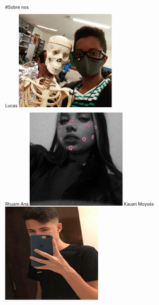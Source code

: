#Sobre nos

Lucas
<img src="lucas.jpg" alt="Texto alternativo" title="lucas" width="300" height="300" />

Rhuam
Ana
<img src="ana.jpg" alt="Texto alternativo" title="ana" width="300" height="300" />
Kauan
Moysés
<img src="Moyses.jpg" alt="Texto alternativo" title="Moyses" width="300" height="300" />
<!---
quartetodosperdedores/quartetodosperdedores is a ✨ special ✨ repository because its `README.md` (this file) appears on your GitHub profile.
You can click the Preview link to take a look at your changes.
--->
